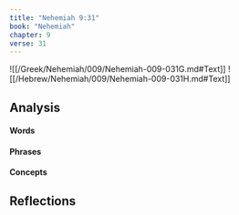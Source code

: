 ```yaml
---
title: "Nehemiah 9:31"
book: "Nehemiah"
chapter: 9
verse: 31
---
```

![[/Greek/Nehemiah/009/Nehemiah-009-031G.md#Text]]
![[/Hebrew/Nehemiah/009/Nehemiah-009-031H.md#Text]]

## Analysis

#### Words

#### Phrases

#### Concepts

## Reflections
